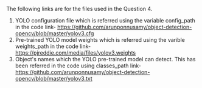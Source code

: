 The following links are for the files used in the Question 4. 

1. YOLO configuration file which is referred using the variable config_path in the code
   link- https://github.com/arunponnusamy/object-detection-opencv/blob/master/yolov3.cfg
2. Pre-trained YOLO model weights which is referred using the varible weights_path in the code
   link- https://pjreddie.com/media/files/yolov3.weights
3. Object's names which the YOLO pre-trained model can detect. This has been referred in the      code using classes_path
   link- https://github.com/arunponnusamy/object-detection-opencv/blob/master/yolov3.txt